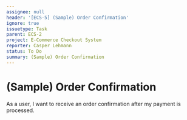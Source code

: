 ```yaml
---
assignee: null
header: '[ECS-5] (Sample) Order Confirmation'
ignore: true
issuetype: Task
parent: ECS-2
project: E-Commerce Checkout System
reporter: Casper Lehmann
status: To Do
summary: (Sample) Order Confirmation
---
```


# (Sample) Order Confirmation

As a user, I want to receive an order confirmation after my payment is processed.